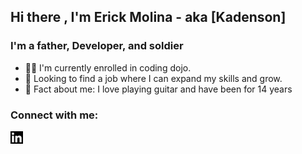 ## Hi there , I'm Erick Molina - aka [Kadenson]

### I'm a father, Developer, and soldier
- 🐱‍👤 I'm currently enrolled in coding dojo.
- 🥅 Looking to find a job where I can expand my skills and grow.
- 🎸 Fact about me: I love playing guitar and have been for 14 years

### Connect with me:

[![website](smalllinkin.png)](https://linkedin.com/in/erick-molina-64718a185/)
